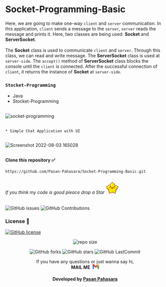# Socket-Programming-Basic
 Here, we are going to make one-way `client` and `server` communication. In this application, `client` sends a message to the `server`, `server` reads the message and prints it. Here, two classes are being used: <strong>Socket</strong> and <strong>ServerSocket</strong>. 
 <br>
 <br>
 The <strong>Socket</strong> class is used to communicate `client` and `server`. Through this class, we can read and write message. The <strong>ServerSocket</strong> class is used at `server-side`. The <code>accept()</code> method of <strong>ServerSocket</strong> class blocks the console until the `client` is connected. After the successful connection of `client`, it returns the instance of <strong>Socket</strong> at `server-side`.

### `Stocket-Programming`
* Java
* Stocket-Programming

##
![socket-programming](https://user-images.githubusercontent.com/88943660/182590770-b607372e-68fb-436c-aecb-ed2653811c7e.png)

##

`* Simple Chat Application with UI`
##
![Screenshot 2022-08-03 165028](https://user-images.githubusercontent.com/88943660/182595918-c7c84d4f-14a0-4165-80f3-ca8aec6787b1.jpg)

##

#### Clone this repository ✅
```md
https://github.com/Pasan-Pahasara/Socket-Programming-Basic.git
```
###                                              
###### If you think my code is good pleace drop a Star <img src="https://github.com/Pasan-Pahasara/md-alpha/blob/main/star.webp" width="40px">

![GitHub issues](https://img.shields.io/github/issues/Pasan-Pahasara/Socket-Programming-Basic?&labelColor=black&color=eb3b5a&label=Issues&logo=issues&logoColor=black&style=for-the-badge)
![GitHub Contributions](https://img.shields.io/github/contributors/Pasan-Pahasara/Socket-Programming-Basic?&labelColor=black&color=8854d0&style=for-the-badge)

### License 📝
[![GitHub license](https://img.shields.io/github/license/Pasan-Pahasara/Socket-Programming-Basic?&labelColor=black&color=3867d6&style=for-the-badge)](https://github.com/Pasan-Pahasara/Room-Reservation-System/blob/master/LICENSE)
<div align="center">

![repo size](https://img.shields.io/github/repo-size/Pasan-Pahasara/Socket-Programming-Basic?label=Repo%20Size&style=for-the-badge&labelColor=black&color=20bf6b)
 
![GitHub forks](https://img.shields.io/github/forks/Pasan-Pahasara/Socket-Programming-Basic?&labelColor=black&color=0fb9b1&style=for-the-badge)
![GitHub stars](https://img.shields.io/github/stars/Pasan-Pahasara/Socket-Programming-Basic?&labelColor=black&color=f7b731&style=for-the-badge)
![GitHub LastCommit](https://img.shields.io/github/last-commit/Pasan-Pahasara/Socket-Programming-Basic?logo=github&labelColor=black&color=d1d8e0&style=for-the-badge)

</div>

<div align="center"> 
If you have any questions or just wanna say hi, <br><b>MAIL ME</b>&nbsp;
  <a href="mailto:pasanpahasara7788@gmail.com">
      <img width="20px" src="https://github.com/Pasan-Pahasara/md-alpha/blob/main/gmail.svg" />
  </a></p>
 
 </div>

<div align="center"> 
 
#### Developed by [Pasan Pahasara](https://github.com/Pasan-Pahasara/) 
</div>
